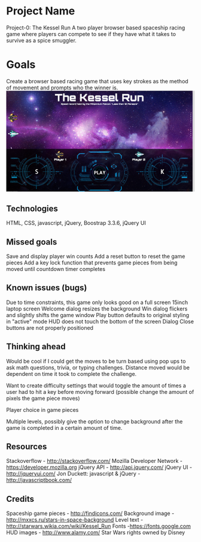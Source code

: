 # Project Name
Project-0: The Kessel Run
A two player browser based spaceship racing game where players can compete to see if they have what it takes to survive as a spice smuggler.

# Goals
Create a browser based racing game that uses key strokes as the method of movement and prompts who the winner is.
![image](images/readmePic.png)

## Technologies
HTML, CSS, javascript, jQuery, Boostrap 3.3.6, jQuery UI

## Missed goals
Save and display player win counts
Add a reset button to reset the game pieces
Add a key lock function that prevents game pieces from being moved until countdown timer completes

## Known issues (bugs)
Due to time constraints, this game only looks good on a full screen 15inch laptop screen
Welcome dialog resizes the background
Win dialog flickers and slightly shifts the game window
Play button defaults to original styling in "active" mode
HUD does not touch the bottom of the screen
Dialog Close buttons are not properly positioned

## Thinking ahead
Would be cool if I could get the moves to be turn based using pop ups to ask math questions, trivia, or typing challenges. Distance moved would be dependent on time it took to complete the challenge.

Want to create difficulty settings that would toggle the amount of times a user had to hit a key before moving forward (possible change the amount of pixels the game piece moves)

Player choice in game pieces

Multiple levels, possibly give the option to change background after the game is completed in a certain amount of time.

## Resources
Stackoverflow - http://stackoverflow.com/
Mozilla Developer Network - https://developer.mozilla.org
jQuery API - http://api.jquery.com/
jQuery UI - http://jqueryui.com/
Jon Duckett: javascript & jQuery - http://javascriptbook.com/

## Credits
Spaceship game pieces - http://findicons.com/
Background image - http://mxxcs.ru/stars-in-space-background
Level text - http://starwars.wikia.com/wiki/Kessel_Run
Fonts -https://fonts.google.com
HUD images - http://www.alamy.com/
Star Wars rights owned by Disney
